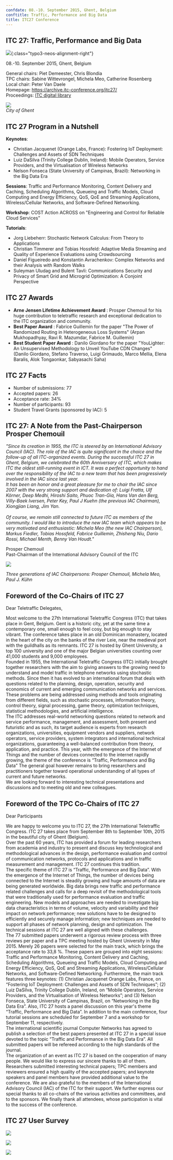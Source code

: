 ```yaml
---
confdate: 08.-10. September 2015, Ghent, Belgium
conftitle: Traffic, Performance and Big Data
title: ITC27 Conference
---
```


## ITC 27: Traffic, Performance and Big Data

![]({{site.baseurl}}/assets/Persistent/itc18-27-small.png){:class="typo3-neos-alignment-right"}

08.-10. September 2015, Ghent, Belgium

General chairs: Piet Demeester, Chris Blondia<br/>
TPC chairs: Sabine Wittevrongel, Michela Meo, Catherine Rosenberg<br/>
Local chair: Peter Van Daele<br/>
Homepage: <https://archive.itc-conference.org/itc27/><br/>
Proceedings: [ITC digital library](../itc-library/itc27.html)

![]({{site.baseurl}}/assets/Persistent/itc27-homepage.jpg)<br/>
_City of Ghent_

## ITC 27 Program in a Nutshell

 **Keynotes**:
* Christian Jacquenet (Orange Labs, France): Fostering IoT Deployment: Challenges and Assets of SDN Techniques
* Luiz DaSilva (Trinity College Dublin, Ireland): Mobile Operators, Service Providers, and the Virtualisation of Wireless Networks
* Nelson Fonseca (State University of Campinas, Brazil): Networking in the Big Data Era

 **Sessions**: Traffic and Performance Monitoring, Content Delivery and Caching, Scheduling Algorithms, Queueing and Traffic Models, Cloud Computing and Energy Efficiency, QoS, QoE and Streaming Applications, Wireless/Cellular Networks, and Software-Defined Networking.

 **Workshop**: COST Action ACROSS on "Engineering and Control for Reliable Cloud Services"

 **Tutorials**:
- Jorg Liebeherr: Stochastic Network Calculus: From Theory to Applications
- Christian Timmerer and Tobias Hossfeld: Adaptive Media Streaming and Quality of Experience Evaluations using Crowdsourcing
- Daniel Figueiredo and Konstantin Avrachenkov: Complex Networks and their Analysis with Random Walks
- Suleyman Uludag and Bulent Tavli: Communications Security and Privacy of Smart Grid and Microgrid Optimization: A Conjoint Perspective


## ITC 27 Awards

  *  **Arne Jensen Lifetime Achievement Award** : Prosper Chemouil for his huge contribution to teletraffic research and exceptional dedication to the ITC organization and community.
  *  **Best Paper Award** : Fabrice Guillemin for the paper "The Power of Randomized Routing in Heterogeneous Loss Systems" (Arpan Mukhopadhyay, Ravi R. Mazumdar, Fabrice M. Guillemin)
  *  **Best Student Paper Award** : Danilo Giordano for the paper "YouLighter: An Unsupervised Methodology to Unveil YouTube CDN Changes" (Danilo Giordano, Stefano Traverso, Luigi Grimaudo, Marco Mellia, Elena Baralis, Alok Tongaonkar, Sabyasachi Saha)



## ITC 27 Facts

  * Number of submissions: 77
  * Accepted papers: 26
  * Acceptance rate: 34%
  * Number of participants: 93
  * Student Travel Grants (sponsored by IAC): 5



## ITC 27: A Note from the Past-Chairperson Prosper Chemouil

 _"Since its creation in 1955, the ITC is steered by an International Advisory Council (IAC). The role of the IAC is quite significant in the choice and the follow-up of all ITC-organized events. During the successful ITC 27 in Ghent, Belgium, we celebrated the 60th Anniversary of ITC, which makes ITC the oldest still-running event in ICT. It was a perfect opportunity to hand over the responsibility of the IAC to a new team that has been progressively involved in the IAC since last year.<br/>
It has been an honor and a great pleasure for me to chair the IAC since 2007 with the very strong support and dedication of: Luigi Fratta, Ulf Körner, Deep Medhi, Hiroshi Saito, Phuoc Tran-Gia, Hans Van den Berg, Villy-Baek Iversen, Peter Key, Paul J Kuehn (the previous IAC Chairman), Xiongjian Liang, Jim Yan.<br/>_
<br/>
_Of course, we remain still connected to future ITC as members of the community. I would like to introduce the new IAC team which appears to be very motivated and enthusiastic: Michela Meo (the new IAC Chairperson), Markus Fiedler, Tobias Hossfeld, Fabrice Guillemin, Zhisheng Niu, Dario Rossi, Michael Menth, Benny Van Houdt."_

Prosper Chemouil<br/>
Past-Chairman of the International Advisory Council of the ITC

![]({{site.baseurl}}/assets/Persistent/itc27-3iacChairs-small-480x360.jpg)

_Three generations of IAC Chairpersons: Prosper Chemouil, Michela Meo, Paul J. Kühn_

## Foreword of the Co-Chairs of ITC 27

Dear Teletraffic Delegates,

Most welcome to the 27th International Teletraffic Congress (ITC) that takes place in Gent, Belgium. Gent is a historic city, yet at the same time a contemporary one, small enough to feel cosy, but big enough to stay vibrant. The conference takes place in an old Dominican monastery, located in the heart of the city on the banks of the river Leie, near the medieval port with the guildhalls as its remnants. ITC 27 is hosted by Ghent University, a top 100 university and one of the major Belgian universities counting over 41,000 students and 9,000 employees.<br/>
Founded in 1955, the International Teletraffic Congress (ITC) initially brought together researchers with the aim to giving answers to the growing need to understand and model traffic in telephone networks using stochastic methods. Since then it has evolved to an international forum that deals with questions related to the planning, design, operation, security and economics of current and emerging communication networks and services. These problems are being addressed using methods and tools originating from different fields, such as stochastic processes, information theory, control theory, signal processing, game theory, optimization techniques, statistical methodologies, and artificial intelligence.<br/>
The ITC addresses real-world networking questions related to network and service performance, management, and assessment, both present and futuristic and as such, its target audience is experts from research organizations, universities, equipment vendors and suppliers, network operators, service providers, system integrators and international technical organizations, guaranteeing a well-balanced contribution from theory, application, and practice. This year, with the emergence of the Internet of Things and the number of devices connected to the internet rapidly growing, the theme of the conference is “Traffic, Performance and Big Data” The general goal however remains to bring researchers and practitioners together toward operational understanding of all types of current and future networks.<br/>
We are looking forward to interesting technical presentations and discussions and to meeting old and new colleagues.

## Foreword of the TPC Co-Chairs of ITC 27

Dear Participants

We are happy to welcome you to ITC 27, the 27th International Teletraffic Congress. ITC 27 takes place from September 8th to September 10th, 2015 in the beautiful city of Ghent (Belgium).<br/>
Over the past 60 years, ITC has provided a forum for leading researchers from academia and industry to present and discuss key technological and methodological advances in the design, performance evaluation and control of communication networks, protocols and applications and in traffic measurement and management. ITC 27 continues this tradition.<br/>
The specific theme of ITC 27 is “Traffic, Performance and Big Data”. With the emergence of the Internet of Things, the number of devices being connected to the Internet is steadily growing and huge amounts of data are being generated worldwide. Big data brings new traffic and performance related challenges and calls for a deep revisit of the methodological tools that were traditionally used for performance evaluation and traffic engineering. New models and approaches are needed to investigate big data characteristics in terms of volume, velocity and variability and their impact on network performance; new solutions have to be designed to efficiently and securely manage information; new techniques are needed to support all phases of network planning, design and optimization. The technical sessions at ITC 27 are well aligned with these challenges.<br/>
The 77 submitted papers underwent a rigorous review process with three reviews per paper and a TPC meeting hosted by Ghent University in May 2015. Merely 26 papers were selected for the main track, which brings the acceptance rate to 33,8 %. These papers are grouped into eight sessions: Traffic and Performance Monitoring, Content Delivery and Caching, Scheduling Algorithms, Queueing and Traffic Models, Cloud Computing and Energy Efficiency, QoS, QoE and Streaming Applications, Wireless/Cellular Networks, and Software-Defined Networking. Furthermore, the main track features three keynotes: (1) Christian Jacquenet Orange Labs, France, on “Fostering IoT Deployment: Challenges and Assets of SDN Techniques”; (2) Luiz DaSilva, Trinity College Dublin, Ireland, on “Mobile Operators, Service Providers, and the Virtualisation of Wireless Networks”; and (3) Nelson Fonseca, State University of Campinas, Brazil, on “Networking in the Big Data Era”. Also, ITC 27 hosts a panel discussion on this year's theme “Traffic, Performance and Big Data”. In addition to the main conference, four tutorial sessions are scheduled for September 7 and a workshop for September 11, respectively.<br/>
The international scientific journal Computer Networks has agreed to publish a selection of the best papers presented at ITC 27 in a special issue devoted to the topic “Traffic and Performance in the Big Data Era”. All submitted papers will be refereed according to the high standards of the journal.<br/>
The organization of an event as ITC 27 is based on the cooperation of many people. We would like to express our sincere thanks to all of them. Researchers submitted interesting technical papers; TPC members and reviewers ensured a high quality of the accepted papers; and keynote speakers and panel members have provided additional value to the conference. We are also grateful to the members of the International Advisory Council (IAC) of the ITC for their support. We further express our special thanks to all co-chairs of the various activities and committees, and to the sponsors. We finally thank all attendees, whose participation is vital to the success of the conference.

## ITC 27 User Survey

![]({{site.baseurl}}/assets/Persistent/ITC27-survey-local-399x240.png)

![]({{site.baseurl}}/assets/Persistent/ITC27-survey-sessions-399x239.png)

![]({{site.baseurl}}/assets/Persistent/ITC27-survey-tutorials-keynotes-399x240.png)
